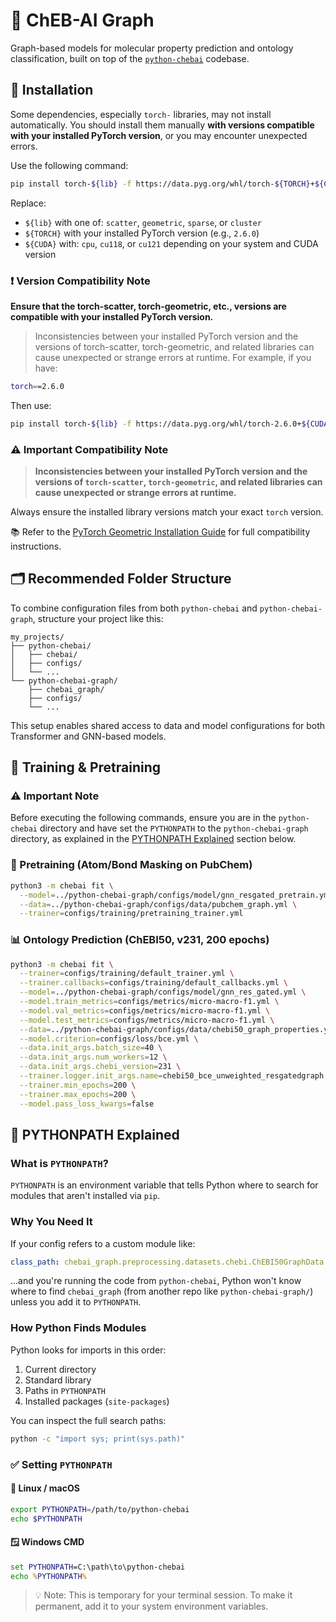 
# 🧪 ChEB-AI Graph

Graph-based models for molecular property prediction and ontology classification, built on top of the [`python-chebai`](https://github.com/ChEB-AI/python-chebai) codebase.



## 🔧 Installation

Some dependencies, especially `torch-` libraries, may not install automatically. You should install them manually **with versions compatible with your installed PyTorch version**, or you may encounter unexpected errors.

Use the following command:

```bash
pip install torch-${lib} -f https://data.pyg.org/whl/torch-${TORCH}+${CUDA}.html
```

Replace:

- `${lib}` with one of: `scatter`, `geometric`, `sparse`, or `cluster`
- `${TORCH}` with your installed PyTorch version (e.g., `2.6.0`)
- `${CUDA}` with: `cpu`, `cu118`, or `cu121` depending on your system and CUDA version

### ❗ Version Compatibility Note

**Ensure that the torch-scatter, torch-geometric, etc., versions are compatible with your installed PyTorch version.**  
>Inconsistencies between your installed PyTorch version and the versions of torch-scatter, torch-geometric, and related libraries can cause unexpected or strange errors at runtime.
For example, if you have:

```bash
torch==2.6.0
```

Then use:

```bash
pip install torch-${lib} -f https://data.pyg.org/whl/torch-2.6.0+${CUDA}.html
```

### ⚠️ Important Compatibility Note

> **Inconsistencies between your installed PyTorch version and the versions of `torch-scatter`, `torch-geometric`, and related libraries can cause unexpected or strange errors at runtime.**

Always ensure the installed library versions match your exact `torch` version.

📚 Refer to the [PyTorch Geometric Installation Guide](https://pytorch-geometric.readthedocs.io/en/latest/install/installation.html) for full compatibility instructions.



## 🗂 Recommended Folder Structure

To combine configuration files from both `python-chebai` and `python-chebai-graph`, structure your project like this:

```
my_projects/
├── python-chebai/
│   ├── chebai/
│   ├── configs/
│   └── ...
└── python-chebai-graph/
    ├── chebai_graph/
    ├── configs/
    └── ...
```

This setup enables shared access to data and model configurations for both Transformer and GNN-based models.



## 🚀 Training & Pretraining

### ⚠️ Important Note

Before executing the following commands, ensure you are in the `python-chebai` directory and have set the `PYTHONPATH` to the `python-chebai-graph` directory, as explained in the [PYTHONPATH Explained](#-pythonpath-explained) section below.


### 🧠 Pretraining (Atom/Bond Masking on PubChem)

```bash
python3 -m chebai fit \
  --model=../python-chebai-graph/configs/model/gnn_resgated_pretrain.yml \
  --data=../python-chebai-graph/configs/data/pubchem_graph.yml \
  --trainer=configs/training/pretraining_trainer.yml
```


### 📊 Ontology Prediction (ChEBI50, v231, 200 epochs)

```bash
python3 -m chebai fit \
  --trainer=configs/training/default_trainer.yml \
  --trainer.callbacks=configs/training/default_callbacks.yml \
  --model=../python-chebai-graph/configs/model/gnn_res_gated.yml \
  --model.train_metrics=configs/metrics/micro-macro-f1.yml \
  --model.val_metrics=configs/metrics/micro-macro-f1.yml \
  --model.test_metrics=configs/metrics/micro-macro-f1.yml \
  --data=../python-chebai-graph/configs/data/chebi50_graph_properties.yml \
  --model.criterion=configs/loss/bce.yml \
  --data.init_args.batch_size=40 \
  --data.init_args.num_workers=12 \
  --data.init_args.chebi_version=231 \
  --trainer.logger.init_args.name=chebi50_bce_unweighted_resgatedgraph \
  --trainer.min_epochs=200 \
  --trainer.max_epochs=200 \
  --model.pass_loss_kwargs=false
```



## 🧭 PYTHONPATH Explained

### What is `PYTHONPATH`?

`PYTHONPATH` is an environment variable that tells Python where to search for modules that aren't installed via `pip`.

### Why You Need It

If your config refers to a custom module like:

```yaml
class_path: chebai_graph.preprocessing.datasets.chebi.ChEBI50GraphData
```

...and you're running the code from `python-chebai`, Python won't know where to find `chebai_graph` (from another repo like `python-chebai-graph/`) unless you add it to `PYTHONPATH`.


### How Python Finds Modules

Python looks for imports in this order:

1. Current directory
2. Standard library
3. Paths in `PYTHONPATH`
4. Installed packages (`site-packages`)

You can inspect the full search paths:

```bash
python -c "import sys; print(sys.path)"
```



### ✅ Setting `PYTHONPATH`

#### 🐧 Linux / macOS

```bash
export PYTHONPATH=/path/to/python-chebai
echo $PYTHONPATH
```

#### 🪟 Windows CMD

```cmd
set PYTHONPATH=C:\path\to\python-chebai
echo %PYTHONPATH%
```

> 💡 Note: This is temporary for your terminal session. To make it permanent, add it to your system environment variables.
